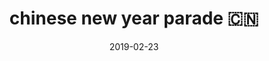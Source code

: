 ---
layout: photo-post
title: "chinese new year parade 🇨🇳"
date:   2019-02-23
category: photo
folder: cny-2019
---